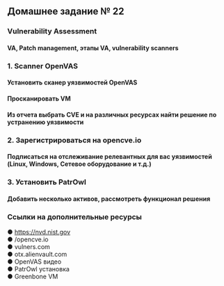 ## Домашнее задание № 22  
### Vulnerability Assessment  
#### VA, Patch management, этапы VA, vulnerability scanners  

### 1. Scanner OpenVAS  
#### Установить сканер уязвимостей OpenVAS  
#### Просканировать VM  
#### Из отчета выбрать CVE  и на различных ресурсах найти решение по устранению уязвимости  

### 2. Зарегистрироваться на opencve.io  
#### Подписаться на отслеживание релевантных для вас уязвимостей (Linux, Windows, Сетевое оборудование и т.д.)  

### 3. Установить PatrOwl  
#### Добавить несколько активов, рассмотреть функционал решения   


### Ссылки на дополнительные ресурсы  
●	https://nvd.nist.gov  
●	/opencve.io  
●	vulners.com   
●	otx.alienvault.com  
●	OpenVAS видео  
●	PatrOwl установка  
●	Greenbone VM  
